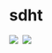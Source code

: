 <link rel="stylesheet" href="https://cdn.jsdelivr.net/npm/bootstrap@4.3.1/dist/css/bootstrap.min.css" integrity="sha384-ggOyR0iXCbMQv3Xipma34MD+dH/1fQ784/j6cY/iJTQUOhcWr7x9JvoRxT2MZw1T" crossorigin="anonymous">


<p align="center">
<b><h1>sdht</h1></b>
  <kbd>
  <a href="discordapp.com/users/822911551165956107" title="Discord"><img src="https://img.shields.io/badge/sdht%232224-Discord-blue"/></a>
  <a href="mailto:sdhaigthomas@gmail.com" title="Email"><img src="https://img.shields.io/badge/sdhaigthomas%40gmail.com-Email-red"/></a>
  </kbd>
</p>



<!---
sdhaigthomas/sdhaigthomas is a ✨ special ✨ repository because its `README.md` (this file) appears on your GitHub profile.
You can click the Preview link to take a look at your changes.
--->
